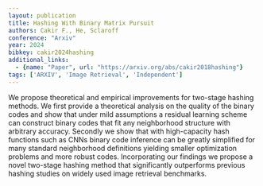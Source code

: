 ```yaml
---
layout: publication
title: Hashing With Binary Matrix Pursuit
authors: Cakir F., He, Sclaroff
conference: "Arxiv"
year: 2024
bibkey: cakir2024hashing
additional_links:
  - {name: "Paper", url: "https://arxiv.org/abs/cakir2018hashing"}
tags: ['ARXIV', 'Image Retrieval', 'Independent']
---
```

We propose theoretical and empirical improvements for two-stage hashing methods. We first provide a theoretical analysis on the quality of the binary codes and show that under mild assumptions a residual learning scheme can construct binary codes that fit any neighborhood structure with arbitrary accuracy. Secondly we show that with high-capacity hash functions such as CNNs binary code inference can be greatly simplified for many standard neighborhood definitions yielding smaller optimization problems and more robust codes. Incorporating our findings we propose a novel two-stage hashing method that significantly outperforms previous hashing studies on widely used image retrieval benchmarks.
